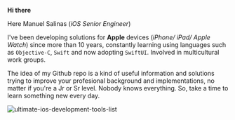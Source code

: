 **Hi there** 

Here Manuel Salinas (_iOS Senior Engineer_)

I've been developing solutions for **Apple** devices (_iPhone/ iPad/ Apple Watch_) since more than 10 years, constantly learning using languages such as `Objective-C`, `Swift` and now adopting `SwiftUI`.
Involved in multicultural work groups.

The idea of my Github repo is a kind of useful information and solutions trying to improve your profesional background and implementations, no matter if you're a Jr or Sr level. Nobody knows everything. So, take a time to learn something new every day.

![ultimate-ios-development-tools-list](https://user-images.githubusercontent.com/110424672/182399764-32e1b200-9c98-4fe5-8f7c-8c3d95154b42.jpg)

